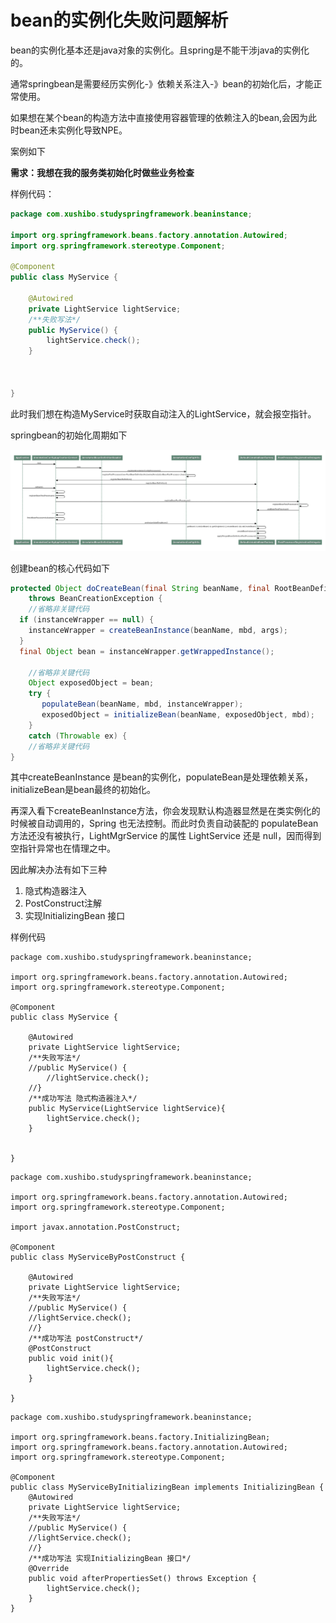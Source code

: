 # bean的实例化失败问题解析

bean的实例化基本还是java对象的实例化。且spring是不能干涉java的实例化的。

通常springbean是需要经历实例化-》依赖关系注入-》bean的初始化后，才能正常使用。

如果想在某个bean的构造方法中直接使用容器管理的依赖注入的bean,会因为此时bean还未实例化导致NPE。

案例如下

**需求：我想在我的服务类初始化时做些业务检查**

样例代码：

```java
package com.xushibo.studyspringframework.beaninstance;

import org.springframework.beans.factory.annotation.Autowired;
import org.springframework.stereotype.Component;

@Component
public class MyService {

    @Autowired
    private LightService lightService;
    /**失败写法*/
    public MyService() {
        lightService.check();
    }
    


}
```

此时我们想在构造MyService时获取自动注入的LightService，就会报空指针。

springbean的初始化周期如下

![img](bean%E7%9A%84%E5%AE%9E%E4%BE%8B%E5%8C%96.assets/6ff70ab627711065bc17c54c001ef08a.png)



创建bean的核心代码如下

```java
protected Object doCreateBean(final String beanName, final RootBeanDefinition mbd, final @Nullable Object[] args)
    throws BeanCreationException {
    //省略非关键代码
  if (instanceWrapper == null) {
    instanceWrapper = createBeanInstance(beanName, mbd, args);
  }
  final Object bean = instanceWrapper.getWrappedInstance();

    //省略非关键代码
    Object exposedObject = bean;
    try {
       populateBean(beanName, mbd, instanceWrapper);
       exposedObject = initializeBean(beanName, exposedObject, mbd);
    }
    catch (Throwable ex) {
    //省略非关键代码
}
```



其中createBeanInstance 是bean的实例化，populateBean是处理依赖关系，initializeBean是bean最终的初始化。

再深入看下createBeanInstance方法，你会发现默认构造器显然是在类实例化的时候被自动调用的，Spring 也无法控制。而此时负责自动装配的 populateBean 方法还没有被执行，LightMgrService 的属性 LightService 还是 null，因而得到空指针异常也在情理之中。

因此解决办法有如下三种

1. 隐式构造器注入
2. PostConstruct注解
3. 实现InitializingBean 接口



样例代码

```
package com.xushibo.studyspringframework.beaninstance;

import org.springframework.beans.factory.annotation.Autowired;
import org.springframework.stereotype.Component;

@Component
public class MyService {

    @Autowired
    private LightService lightService;
    /**失败写法*/
    //public MyService() {
        //lightService.check();
    //}
    /**成功写法 隐式构造器注入*/
    public MyService(LightService lightService){
        lightService.check();
    }


}
```



```
package com.xushibo.studyspringframework.beaninstance;

import org.springframework.beans.factory.annotation.Autowired;
import org.springframework.stereotype.Component;

import javax.annotation.PostConstruct;

@Component
public class MyServiceByPostConstruct {

    @Autowired
    private LightService lightService;
    /**失败写法*/
    //public MyService() {
    //lightService.check();
    //}
    /**成功写法 postConstruct*/
    @PostConstruct
    public void init(){
        lightService.check();
    }

}

```



```
package com.xushibo.studyspringframework.beaninstance;

import org.springframework.beans.factory.InitializingBean;
import org.springframework.beans.factory.annotation.Autowired;
import org.springframework.stereotype.Component;

@Component
public class MyServiceByInitializingBean implements InitializingBean {
    @Autowired
    private LightService lightService;
    /**失败写法*/
    //public MyService() {
    //lightService.check();
    //}
    /**成功写法 实现InitializingBean 接口*/
    @Override
    public void afterPropertiesSet() throws Exception {
        lightService.check();
    }
}

```

